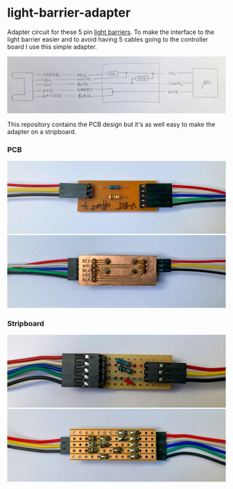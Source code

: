 # light-barrier-adapter

Adapter circuit for these 5 pin [light barriers](https://omronfs.omron.com/en_US/ecb/products/pdf/en-ee_sx3161_w11_4161_w11.pdf).
To make the interface to the light barrier easier and to avoid having 5 cables going to the controller board I use this simple adapter.

![](/pics/schematic.jpg)

This repository contains the PCB design but it's as well easy to make the adapter on a stripboard.

### PCB
![](/pics/pcb_top.jpg)
![](/pics/pcb_bottom.jpg)

### Stripboard
![](/pics/stripboard_top.jpg)
![](/pics/stripboard_bottom.jpg)
